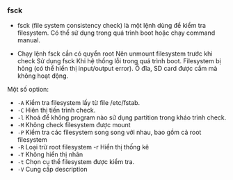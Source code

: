 ### fsck
- fsck (file system consistency check) là một lệnh dùng để kiểm tra filesystem. Có thể sử dụng trong quá trình boot hoặc chạy command manual.

- Chạy lệnh fsck cần có quyển root Nên unmount filesystem trước khi check Sử dụng fsck Khi hệ thống lỗi trong quá trình boot. Filesystem bị hỏng (có thể hiển thị input/output error). Ổ đĩa, SD card được cắm mà không hoạt động.

Một số option:
- ``` -A ``` Kiểm tra filesystem lấy từ file /etc/fstab. 
- ``` -C ``` Hiên thị tiến trình check. 
- ``` -l ``` Khoá để không program nào sử dụng partition trong kháo trình check. 
- ``` -M ``` Không check filesystem được mount 
- ``` -P ``` Kiểm tra các filesystem song song với nhau, bao gồm cả root filesystem 
- ``` -R ``` Loại trừ root filesystem -r Hiển thị thống kê 
- ``` -T ``` Không hiển thị nhãn 
- ``` -t ``` Chọn cụ thể filesystem được kiểm tra. 
- ``` -V ``` Cung cấp description
